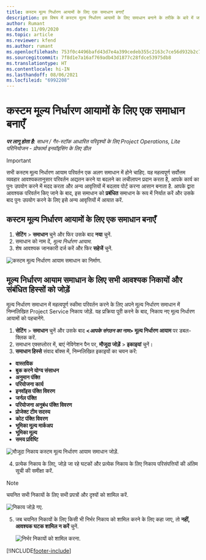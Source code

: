 ```yaml
---
title: कस्टम मूल्य निर्धारण आयामों के लिए एक समाधान बनाएँ
description: इस विषय में कस्टम मूल्य निर्धारण आयामों के लिए समाधान बनाने के तरीके के बारे में जानकारी प्रदान की गई है.
author: Rumant
ms.date: 11/09/2020
ms.topic: article
ms.reviewer: kfend
ms.author: rumant
ms.openlocfilehash: 753f0c4496bafd43d7e4a399cedeb355c2163c7ce56d932b2c786d5f2e672b6b
ms.sourcegitcommit: 7f8d1e7a16af769adb43d1877c28fdce53975db8
ms.translationtype: HT
ms.contentlocale: hi-IN
ms.lasthandoff: 08/06/2021
ms.locfileid: "6992208"
---
```

# <a name="create-a-solution-for-custom-pricing-dimensions"></a>कस्टम मूल्य निर्धारण आयामों के लिए एक समाधान बनाएँ

 _**पर लागू होता है:** साधन / गैर-स्टॉक आधारित परिदृश्यों के लिए Project Operations, Lite परिनियोजन - प्रोफार्मा इनवॉइसिंग के लिए डील_ 

>[!IMPORTANT]
>सभी कस्टम मूल्य निर्धारण आयाम परिवर्तन एक अलग समाधान में होने चाहिए. यह महत्वपूर्ण सर्वोत्तम व्यवहार आवश्यकतानुसार परिवर्तन अद्यतन करने या बदलने का लचीलापन प्रदान करता है, आपके कार्य का पुनः उपयोग करने में मदद करता और अन्य आवृत्तियों में बदलाव पोर्ट करना आसान बनाता है. आपके द्वारा आवश्यक परिवर्तन किए जाने के बाद, इस समाधान को **प्रबंधित** समाधान के रूप में निर्यात करें और उसके बाद पुनः उपयोग करने के लिए इसे अन्य आवृत्तियों में आयात करें.

## <a name="create-a-solution-for-custom-pricing-dimensions"></a>कस्टम मूल्य निर्धारण आयामों के लिए एक समाधान बनाएँ

1.  **सेटिंग** > **समाधान** चुने और फिर उसके बाद **नया** चुनें.
2.  समाधान को नाम दें, *<your organization name> मूल्य निर्धारण आयाम*.
3. शेष आवश्यक जानकारी दर्ज करें और फिर **सहेजें** चुनें.

  ![कस्टम मूल्य निर्धारण आयाम समाधान का निर्माण.](./media/Creation-of-custom-pricing-dimension-solution.png)
 
## <a name="add-all-required-entities-and-related-components-to-the-pricing-dimension-solution"></a>मूल्य निर्धारण आयाम समाधान के लिए सभी आवश्यक निकायों और संबंधित हिस्सों को जोड़ें

मूल्य निर्धारण समाधान में महत्वपूर्ण स्कीमा परिवर्तन करने के लिए अपने मूल्य निर्धारण समाधान में निम्नलिखित Project Service निकाय जोड़ें. यह प्रक्रिया पूरी करने के बाद, निकाय नए मूल्य निर्धारण आयामों को पहचानेंगे.

1.  **सेटिंग** > **समाधान** चुनें और उसके बाद **<*आपके संगठन का नाम*> मूल्य निर्धारण आयाम** पर डबल-क्लिक करें.
2.  समाधान एक्सप्लोरर में, बाएं नेविगेशन पैन पर, **मौजूदा जोड़ें** > **इकाइयां** चुनें।
3.  **समाधान हिस्से** संवाद बॉक्स में, निम्नलिखित इकाइयों का चयन करें:
 
   - **वास्तविक**
   - **बुक करने योग्य संसाधन**
   - **अनुमान पंक्ति**
   - **परियोजना कार्य**
   - **इनवॉइस पंक्ति विवरण**
   - **जर्नल पंक्ति**
   - **परियोजना अनुबंध पंक्ति विवरण**
   - **प्रोजेक्ट टीम सदस्य**
   - **कोट पंक्ति विवरण**
   - **भूमिका मू्ल्य मार्कअप**
   - **भूमिका मू्ल्य**
   - **समय प्रविष्टि**
 
   ![मौजूदा निकाय कस्टम मूल्य निर्धारण आयाम समाधान जोड़ें.](./media/Existing-entities-to-PD-solution.png)
 
 4. प्रत्येक निकाय के लिए, जोड़े जा रहे घटकों और प्रत्येक निकाय के लिए निकाय परिसंपत्तियों की अंतिम सूची की समीक्षा करें. 

   >[!NOTE]
   > चयनित सभी निकायों के लिए सभी प्रपत्रों और दृश्यों को शामिल करें.

  ![निकाय जोड़े गए.](./media/solution-component-selection.png)


5.  जब चयनित निकायों के लिए किसी भी निर्भर निकाय को शामिल करने के लिए कहा जाए, तो **नहीं, आवश्यक घटक शामिल न करें** चुनें.

    ![निर्भर निकायों को शामिल करना.](./media/Do-not-include-required.png)


[!INCLUDE[footer-include](../includes/footer-banner.md)]